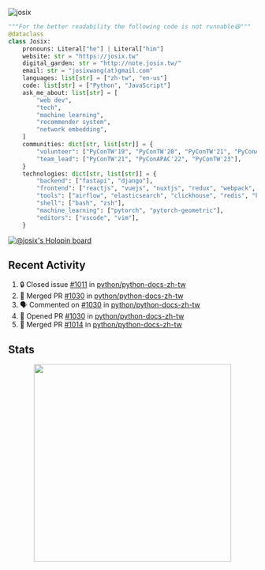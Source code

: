 ![josix](https://komarev.com/ghpvc/?username=josix)
```python
"""For the better readability the following code is not runnable😆"""
@dataclass
class Josix:
    pronouns: Literal["he"] | Literal["him"]
    website: str = "https://josix.tw"
    digital_garden: str = "http://note.josix.tw/"
    email: str = "josixwang(at)gmail.com"
    languages: list[str] = ["zh-tw", "en-us"]
    code: list[str] = ["Python", "JavaScript"]
    ask_me_about: list[str] = [
        "web dev",
        "tech",
        "machine learning",
        "recommender system",
        "network embedding",
    ]
    communities: dict[str, list[str]] = {
        "volunteer": ["PyConTW'19", "PyConTW'20", "PyConTW'21", "PyConAPAC'22", "PyConTW'24"],
        "team_lead": ["PyConTW'21", "PyConAPAC'22", "PyConTW'23"],
    }
    technologies: dict[str, list[str]] = {
        "backend": ["fastapi", "django"],
        "frontend": ["reactjs", "vuejs", "nuxtjs", "redux", "webpack", "tailwindcss"],
        "tools": ["airflow", "elasticsearch", "clickhouse", "redis", "kubernetes", "docker"],
        "shell": ["bash", "zsh"],
        "machine_learning": ["pytorch", "pytorch-geometric"],
        "editors": ["vscode", "vim"],
    }
```
[![@josix's Holopin board](https://holopin.io/api/user/board?user=josix)](https://holopin.io/@josix)

## Recent Activity
<!--START_SECTION:activity-->
1. 🔒 Closed issue [#1011](https://github.com/python/python-docs-zh-tw/issues/1011) in [python/python-docs-zh-tw](https://github.com/python/python-docs-zh-tw)
2. 🎉 Merged PR [#1030](https://github.com/python/python-docs-zh-tw/pull/1030) in [python/python-docs-zh-tw](https://github.com/python/python-docs-zh-tw)
3. 🗣 Commented on [#1030](https://github.com/python/python-docs-zh-tw/pull/1030#issuecomment-2726479320) in [python/python-docs-zh-tw](https://github.com/python/python-docs-zh-tw)
4. 💪 Opened PR [#1030](https://github.com/python/python-docs-zh-tw/pull/1030) in [python/python-docs-zh-tw](https://github.com/python/python-docs-zh-tw)
5. 🎉 Merged PR [#1014](https://github.com/python/python-docs-zh-tw/pull/1014) in [python/python-docs-zh-tw](https://github.com/python/python-docs-zh-tw)
<!--END_SECTION:activity-->



## Stats
<p align = "center">
  <img src = "https://github-readme-stats.vercel.app/api?username=josix&show_icons=true&](https://github-readme-stats.vercel.app/api?username=josix&show_icons=true&theme=default&count_private=true&card_width=400)" width = 400>
</p>
